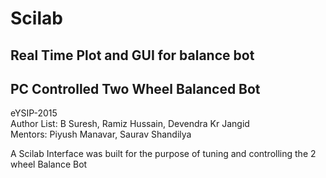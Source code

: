 # Scilab

Real Time Plot and GUI for balance bot
--------------------------------------
PC Controlled Two Wheel Balanced Bot
------------------------------------
eYSIP-2015        
Author List: B Suresh, Ramiz Hussain, Devendra Kr Jangid     
Mentors: Piyush Manavar, Saurav Shandilya

A Scilab Interface was built for the purpose of tuning and controlling the 2 wheel Balance Bot



